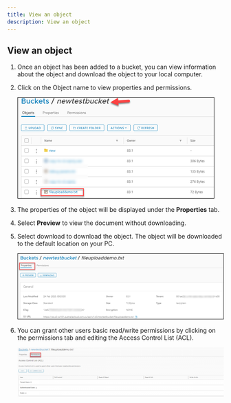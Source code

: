 ```yaml
---
title: View an object
description: View an object
---
```


## View an object

1. Once an object has been added to a bucket, you can view information about the object and download the object to your local computer.

1. Click on the Object name to view properties and permissions.

    ![View Object](./assets/view_object.png)

1. The properties of the object will be displayed under the **Properties** tab.

1. Select **Preview** to view the document without downloading.

1. Select download to download the object. The object will be downloaded to the default location on your PC.

    ![View Object](./assets/view_object2.png)

1. You can grant other users basic read/write permissions by clicking on the permissions tab and editing the Access Control List (ACL).

    ![View Object](./assets/view_object3.png)
